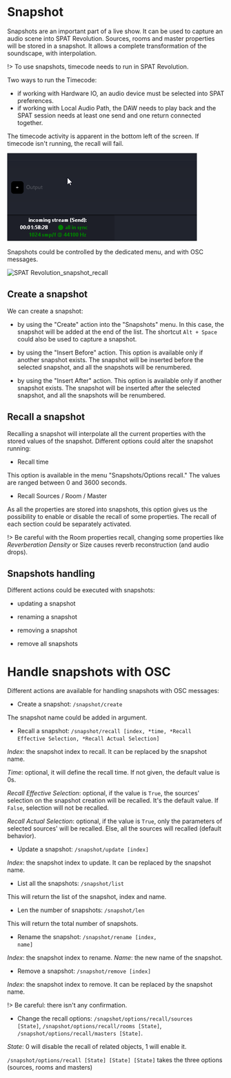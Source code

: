 # Snapshot

Snapshots are an important part of a live show.
It can be used to capture an audio scene into SPAT Revolution.
Sources, rooms and master properties will be stored in a snapshot.
It allows a complete transformation of the soundscape, with interpolation.

!> To use snapshots, timecode needs to run in SPAT Revolution.

Two ways to run the Timecode:
- if working with Hardware IO, an audio device must be selected into SPAT preferences.
- if working with Local Audio Path, the DAW needs to play back and the SPAT session needs at least one send and one return connected together.

The timecode activity is apparent in the bottom left of the screen.
If timecode isn't running, the recall will fail.

![Timecode running](include/Sync.png)

Snapshots could be controlled by the dedicated menu, and with OSC messages.

![SPAT Revolution_snapshot_recall](include/SpatRevolution_snapshot_recall.gif)

## Create a snapshot

We can create a snapshot:
- by using the "Create" action into the "Snapshots" menu.
In this case, the snapshot will be added at the end of the list.
The shortcut <code>Alt + Space</code> could also be used to capture a snapshot.

- by using the "Insert Before" action.
This option is available only if another snapshot exists.
The snapshot will be inserted before the selected snapshot, and all the snapshots will be renumbered.

- by using the "Insert After" action.
This option is available only if another snapshot exists.
The snapshot will be inserted after the selected snapshot, and all the snapshots will be renumbered.


## Recall a snapshot

Recalling a snapshot will interpolate all the current properties with the stored values of the snapshot.
Different options could alter the snapshot running:

- Recall time

This option is available in the menu "Snapshots/Options recall."
The values are ranged between 0 and 3600 seconds.

- Recall Sources / Room / Master

As all the properties are stored into snapshots, this option gives us the possibility to enable or disable the recall of some properties.
The recall of each section could be separately activated.

!> Be careful with the Room properties recall, changing some properties like _Reverberation Density_ or Size causes reverb reconstruction (and audio drops).

## Snapshots handling

 Different actions could be executed with snapshots:

 - updating a snapshot

 - renaming a snapshot

 - removing a snapshot

 - remove all snapshots

# Handle snapshots with OSC

Different actions are available for handling snapshots with OSC messages:

- Create a snapshot: <code>/snapshot/create</code>

The snapshot name could be added in argument.

- Recall a snapshot: <code>/snapshot/recall [index, *time, *Recall Effective Selection, *Recall Actual Selection] </code>

 _Index_: the snapshot index to recall. It can be replaced by the snapshot name.

 _Time_: optional, it will define the recall time. If not given, the default value is 0s.

 _Recall Effective Selection_: optional, if the value is <code>True</code>, the sources' selection on the snapshot creation will be recalled. It's the default value. If <code>False</code>, selection will not be recalled.

 _Recall Actual Selection_: optional, if the value is <code>True</code>, only the parameters of selected sources' will be recalled. Else, all the sources will recalled (default behavior).


- Update a snapshot: <code>/snapshot/update [index]</code>

_Index_: the snapshot index to update.
It can be replaced by the snapshot name.

- List all the snapshots: <code>/snapshot/list</code>

This will return the list of the snapshot, index and name.

- Len the number of snapshots: <code>/snapshot/len</code>

This will return the total number of snapshots.

- Rename the snapshot: <code>/snapshot/rename [index, name]</code>

_Index_: the snapshot index to rename.
_Name_: the new name of the snapshot.

- Remove a snapshot: <code>/snapshot/remove [index]</code>

_Index_: the snapshot index to remove.
It can be replaced by the snapshot name.

!> Be careful: there isn't any confirmation.

- Change the recall options: <code>/snapshot/options/recall/sources [State]</code>, <code>/snapshot/options/recall/rooms [State]</code>, <code>/snapshot/options/recall/masters [State]</code>.

_State_: 0 will disable the recall of related objects, 1 will enable it.

<code>/snapshot/options/recall [State] [State] [State]</code> takes the three options (sources, rooms and masters)
